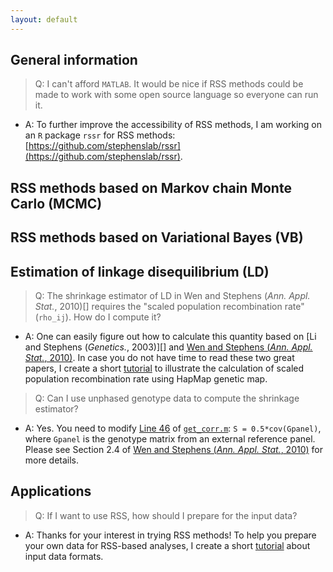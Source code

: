 ```yaml
---
layout: default
---
```


[Wen and Stephens (*Ann. Appl. Stat.*, 2010)]: https://www.ncbi.nlm.nih.gov/pubmed/21479081
[Li and Stephens (*Genetics*, 2003)]: https://www.ncbi.nlm.nih.gov/pubmed/14704198

## General information

> Q: I can't afford `MATLAB`. It would be nice if RSS methods could be made to work with some open source language so everyone can run it.

- A: To further improve the accessibility of RSS methods,
I am working on an `R` package `rssr` for RSS methods:
[https://github.com/stephenslab/rssr](https://github.com/stephenslab/rssr).

## RSS methods based on Markov chain Monte Carlo (MCMC)

## RSS methods based on Variational Bayes (VB)

## Estimation of linkage disequilibrium (LD)

> Q: The shrinkage estimator of LD in Wen and Stephens (*Ann. Appl. Stat.*, 2010)[]
requires the "scaled population recombination rate" (`rho_ij`). How do I compute it?

- A: One can easily figure out how to calculate this quantity based on
[Li and Stephens (*Genetics.*, 2003)][] and [Wen and Stephens (*Ann. Appl. Stat.*, 2010)][].
In case you do not have time to read these two great papers,
I create a short [tutorial](Recombination) to illustrate the calculation of
scaled population recombination rate using HapMap genetic map.

> Q: Can I use unphased genotype data to compute the shrinkage estimator?

- A: Yes. You need to modify [Line 46](https://github.com/stephenslab/rss/blob/master/misc/get_corr.m#L46)
of [`get_corr.m`](https://github.com/stephenslab/rss/blob/master/misc/get_corr.m):
`S = 0.5*cov(Gpanel)`, where `Gpanel` is the genotype matrix from an external reference panel.
Please see Section 2.4 of [Wen and Stephens (*Ann. Appl. Stat.*, 2010)][] for more details.

## Applications

> Q: If I want to use RSS, how should I prepare for the input data?

- A: Thanks for your interest in trying RSS methods!
To help you prepare your own data for RSS-based analyses,
I create a short [tutorial](Input-Data-Formats) about input data formats. 
